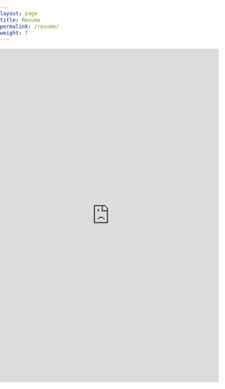```yaml
---
layout: page
title: Resume
permalink: /resume/
weight: 7
---
```

<body style="margin:0px;padding:0px;overflow:hidden">
    <iframe src="https://drive.google.com/file/d/12_nCQylUR7Wl14YFb6a0mQCRS5UERX0G/preview" height="768"
    style="position:relative; width:100%; border:none;" frameborder="0"></iframe>
</body>
